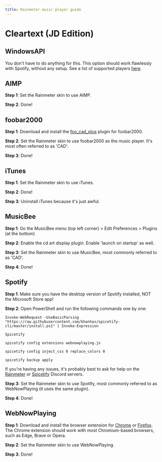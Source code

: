 ```yaml
---
title: Rainmeter music player guide
---
```


# Cleartext (JD Edition)
## WindowsAPI
You don't have to do anything for this. This option should work flawlessly with Spotify, without any setup.
See a list of supported players [here](https://github.com/ModernFlyouts-Community/ModernFlyouts/blob/main/docs/GSMTC-Support-And-Popular-Apps.md).

## AIMP

**Step 1**: Set the Rainmeter skin to use AIMP.

**Step 2**: Done!

## foobar2000

**Step 1**: Download and install the [foo_cad_plus](https://github.com/RangerCD/foo-cad-plus/releases/latest) plugin for foobar2000.

**Step 2**: Set the Rainmeter skin to use foobar2000 as the music player. It's most often referred to as 'CAD'.

**Step 3**: Done!

## iTunes

**Step 1**: Set the Rainmeter skin to use iTunes.

**Step 2**: Done!

**Step 3**: Uninstall iTunes because it's just awful.

## MusicBee

**Step 1**: Go the MusicBee menu (top left corner) > Edit Preferences > Plugins (at the bottom)

**Step 2**: Enable the cd art display plugin. Enable 'launch on startup' as well.

**Step 3**: Set the Rainmeter skin to use MusicBee, most commonly referred to as 'CAD'.

**Step 4**: Done!

## Spotify

**Step 1**: Make sure you have the desktop version of Spotify installed, NOT the Microsoft Store app!

**Step 2**: Open PowerShell and run the following commands one by one:

```
Invoke-WebRequest -UseBasicParsing "https://raw.githubusercontent.com/khanhas/spicetify-cli/master/install.ps1" | Invoke-Expression
```

```
Spicetify
```

```
spicetify config extensions webnowplaying.js
```

```
spicetify config inject_css 0 replace_colors 0
```

```
spicetify backup apply
```

If you're having any issues, it's probably best to ask for help on the [Rainmeter](http://discord.gg/rainmeter) or [Spicetify](https://discord.com/invite/VnevqPp2Rr) Discord servers.

**Step 3**: Set the Rainmeter skin to use Spotify, most commonly referred to as WebNowPlaying (it uses the same plugin).

**Step 4**: Done!

## WebNowPlaying
**Step 1**: Download and install the browser extension for [Chrome](https://chrome.google.com/webstore/detail/webnowplaying-companion/jfakgfcdgpghbbefmdfjkbdlibjgnbli) or [Firefox](https://addons.mozilla.org/en-US/firefox/addon/webnowplaying-companion/). The Chrome extension should work with most Chromium-based browsers, such as Edge, Brave or Opera.

**Step 2**: Set the Rainmeter skin to use WebNowPlaying.

**Step 3**: Done!

